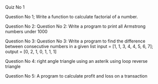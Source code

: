 Quiz No 1

Question No 1; Write a function to calculate factorial of a number.

Question No 2: Question No 2: Write a program to print all Armstrong numbers under 1000

Question No 3: Question No 3: Write a program to find the difference between consecutive numbers in a given list
input = [1, 1, 3, 4, 4, 5, 6, 7];
output = [0, 2, 1, 0, 1, 1, 1]

Question No 4: right angle triangle using an asterik using loop
reverse triangle

Question No 5: A program to calculate profit and loss on a transaction
